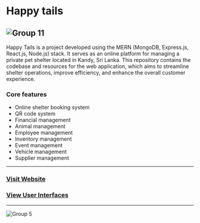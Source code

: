 
# Happy tails
![Group 11](https://github.com/GIHAA/itp-project-happy-tails/assets/86099252/e26afcc5-7e9b-4ed1-a43f-8d23630cbebf)
---
Happy Tails is a project developed using the MERN (MongoDB, Express.js, React.js, Node.js) stack. It serves as an online platform for managing a private pet shelter located in Kandy, Sri Lanka. This repository contains the codebase and resources for the web application, which aims to streamline shelter operations, improve efficiency, and enhance the overall customer experience.
### Core features
- Online shelter booking system
- QR code system
- Financial management
- Animal management
- Employee management
- Inventory management
- Event management
- Vehicle management
- Supplier management
---
### [Visit Website](https://happytails-six.vercel.app/)
### [View User Interfaces](https://www.figma.com/file/54bJvr9pkumTVjJoskb4X7/final-screenshots?type=design&node-id=0%3A1&t=HAFOEmaXemeII2tJ-1)
---


![Group 5](https://github.com/GIHAA/itp-project-happy-tails/assets/86099252/e79ebef5-4345-4df5-8081-94b2ea6a3fff)
